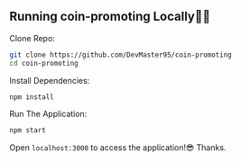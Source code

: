 
## Running coin-promoting Locally👨‍💻

Clone Repo:

```sh
git clone https://github.com/DevMaster95/coin-promoting
cd coin-promoting
```

Install Dependencies:

```sh
npm install
```

Run The Application:

```sh
npm start
```

Open `localhost:3000` to access the application!😎
Thanks.

